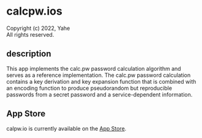 # calcpw.ios

Copyright (c) 2022, Yahe  
All rights reserved.

## description

This app implements the calc.pw password calculation algorithm and serves as a reference implementation. The calc.pw password calculation contains a key derivation and key expansion function that is combined with an encoding function to produce pseudorandom but reproducible passwords from a secret password and a service-dependent information.

## App Store

calpw.io is currently available on the [App Store](https://apps.apple.com/de/app/calc-pw/id1618770594).
